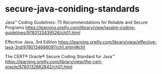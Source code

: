 # secure-java-coniding-standards

Java™ Coding Guidelines: 75 Recommendations for Reliable and Secure Programs
https://learning.oreilly.com/library/view/javatm-coding-guidelines/9780133439526/ch01.html

Effective Java, 3rd Edition
https://learning.oreilly.com/library/view/effective-java-3rd/9780134686097/ch1.xhtml#ch1

The CERT® Oracle® Secure Coding Standard for Java™
https://learning.oreilly.com/library/view/the-cert-oracle/9780132882842/ch01.html
